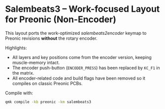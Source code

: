 # Salembeats3 – Work-focused Layout for Preonic (Non-Encoder)

This layout ports the work-optimized *salembeats2encoder* keymap to Preonic revisions **without** the rotary encoder.

Highlights:

* All layers and key positions come from the encoder version, keeping muscle-memory intact.
* The encoder push-button (`ENCODER_PRESS`) has been replaced by `KC_F1` in the matrix.
* All encoder-related code and build flags have been removed so it compiles on classic Preonic PCBs.

Compile with:

```bash
qmk compile -kb preonic -km salembeats3
``` 
